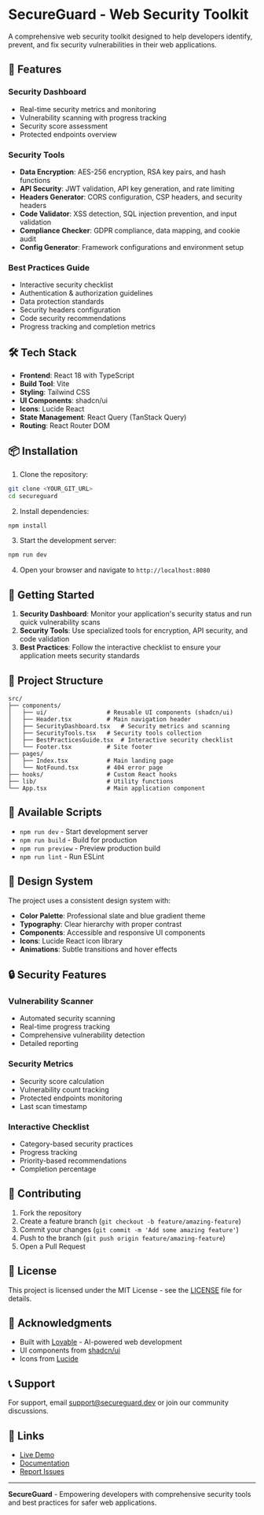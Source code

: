 
# SecureGuard - Web Security Toolkit

A comprehensive web security toolkit designed to help developers identify, prevent, and fix security vulnerabilities in their web applications.

## 🚀 Features

### Security Dashboard
- Real-time security metrics and monitoring
- Vulnerability scanning with progress tracking
- Security score assessment
- Protected endpoints overview

### Security Tools
- **Data Encryption**: AES-256 encryption, RSA key pairs, and hash functions
- **API Security**: JWT validation, API key generation, and rate limiting
- **Headers Generator**: CORS configuration, CSP headers, and security headers
- **Code Validator**: XSS detection, SQL injection prevention, and input validation
- **Compliance Checker**: GDPR compliance, data mapping, and cookie audit
- **Config Generator**: Framework configurations and environment setup

### Best Practices Guide
- Interactive security checklist
- Authentication & authorization guidelines
- Data protection standards
- Security headers configuration
- Code security recommendations
- Progress tracking and completion metrics

## 🛠️ Tech Stack

- **Frontend**: React 18 with TypeScript
- **Build Tool**: Vite
- **Styling**: Tailwind CSS
- **UI Components**: shadcn/ui
- **Icons**: Lucide React
- **State Management**: React Query (TanStack Query)
- **Routing**: React Router DOM

## 📦 Installation

1. Clone the repository:
```bash
git clone <YOUR_GIT_URL>
cd secureguard
```

2. Install dependencies:
```bash
npm install
```

3. Start the development server:
```bash
npm run dev
```

4. Open your browser and navigate to `http://localhost:8080`

## 🚀 Getting Started

1. **Security Dashboard**: Monitor your application's security status and run quick vulnerability scans
2. **Security Tools**: Use specialized tools for encryption, API security, and code validation
3. **Best Practices**: Follow the interactive checklist to ensure your application meets security standards

## 📁 Project Structure

```
src/
├── components/
│   ├── ui/                 # Reusable UI components (shadcn/ui)
│   ├── Header.tsx          # Main navigation header
│   ├── SecurityDashboard.tsx   # Security metrics and scanning
│   ├── SecurityTools.tsx   # Security tools collection
│   ├── BestPracticesGuide.tsx  # Interactive security checklist
│   └── Footer.tsx          # Site footer
├── pages/
│   ├── Index.tsx           # Main landing page
│   └── NotFound.tsx        # 404 error page
├── hooks/                  # Custom React hooks
├── lib/                    # Utility functions
└── App.tsx                 # Main application component
```

## 🔧 Available Scripts

- `npm run dev` - Start development server
- `npm run build` - Build for production
- `npm run preview` - Preview production build
- `npm run lint` - Run ESLint

## 🎨 Design System

The project uses a consistent design system with:
- **Color Palette**: Professional slate and blue gradient theme
- **Typography**: Clear hierarchy with proper contrast
- **Components**: Accessible and responsive UI components
- **Icons**: Lucide React icon library
- **Animations**: Subtle transitions and hover effects

## 🔒 Security Features

### Vulnerability Scanner
- Automated security scanning
- Real-time progress tracking
- Comprehensive vulnerability detection
- Detailed reporting

### Security Metrics
- Security score calculation
- Vulnerability count tracking
- Protected endpoints monitoring
- Last scan timestamp

### Interactive Checklist
- Category-based security practices
- Progress tracking
- Priority-based recommendations
- Completion percentage

## 🤝 Contributing

1. Fork the repository
2. Create a feature branch (`git checkout -b feature/amazing-feature`)
3. Commit your changes (`git commit -m 'Add some amazing feature'`)
4. Push to the branch (`git push origin feature/amazing-feature`)
5. Open a Pull Request

## 📝 License

This project is licensed under the MIT License - see the [LICENSE](LICENSE) file for details.

## 🌟 Acknowledgments

- Built with [Lovable](https://lovable.dev) - AI-powered web development
- UI components from [shadcn/ui](https://ui.shadcn.com/)
- Icons from [Lucide](https://lucide.dev/)

## 📞 Support

For support, email support@secureguard.dev or join our community discussions.

## 🔗 Links

- [Live Demo](https://lovable.dev/projects/004d42b7-7e3f-4d3b-8039-9969bf54b052)
- [Documentation](https://docs.lovable.dev/)
- [Report Issues](https://github.com/yourusername/secureguard/issues)

---

**SecureGuard** - Empowering developers with comprehensive security tools and best practices for safer web applications.
